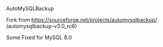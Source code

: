 AutoMySQLBackup

Fork from https://sourceforge.net/projects/automysqlbackup/ (automysqlbackup-v3.0_rc6)

Some Fixed for MySQL 8.0
